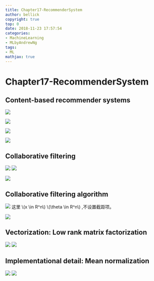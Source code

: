 ```yaml
---
title: Chapter17-RecommenderSystem
author: bellick
copyright: true
top: 0
date: 2018-11-23 17:57:54
categories:
- MachineLearning
- MLbyAndrewNg
tags:
- ML
mathjax: true
---
```

# Chapter17-RecommenderSystem
## Content-based recommender systems

![](https://ws2.sinaimg.cn/large/006tNbRwly1fxlin34wvnj30hp09ptda.jpg)

![](https://ws3.sinaimg.cn/large/006tNbRwly1fxlitshsscj30hl09rq61.jpg)

![](https://ws1.sinaimg.cn/large/006tNbRwly1fxlivttjdoj30hh09owgs.jpg)

![](https://ws2.sinaimg.cn/large/006tNbRwly1fxliywbn0mj30h609n41e.jpg)

## Collaborative filtering

![](https://ws2.sinaimg.cn/large/006tNbRwly1fxlj30gxg8j30ie0ab0v5.jpg)
![](https://ws1.sinaimg.cn/large/006tNbRwly1fxlj58m2g3j30ha09r76f.jpg)

![](https://ws3.sinaimg.cn/large/006tNbRwly1fxlj619b4lj30if0ab3zo.jpg)
## Collaborative filtering algorithm

![](https://ws4.sinaimg.cn/large/006tNbRwly1fxljaphlwmj30i409rtc0.jpg)
这里 \\(x \in R^n\\) \\(\theta \in R^n\\) ,不设置截距项。

![](https://ws4.sinaimg.cn/large/006tNbRwly1fxljjubo06j30ig0af0v2.jpg)

## Vectorization: Low rank matrix factorization

![](https://ws4.sinaimg.cn/large/006tNbRwly1fxljo9svgcj30h409kjv8.jpg)
![](https://ws1.sinaimg.cn/large/006tNbRwly1fxljs5yritj30hp09jjts.jpg)
## Implementational detail: Mean normalization
![](https://ws4.sinaimg.cn/large/006tNbRwly1fxlk2e9l3lj30ih0af40i.jpg)
![](https://ws3.sinaimg.cn/large/006tNbRwly1fxlk214maxj30ht0a7n0r.jpg)
